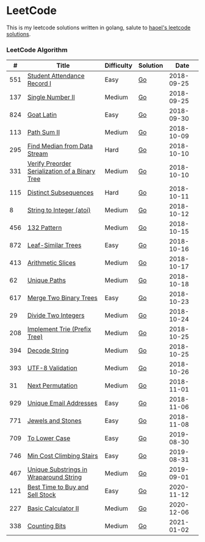 LeetCode
========
This is my leetcode solutions written in golang, salute to [haoel's leetcode solutions](https://github.com/haoel/leetcode).

### LeetCode Algorithm
| # | Title | Difficulty | Solution | Date |
|---| ----- | ---------- | -------- | ---- |
|551|[Student Attendance Record I](https://leetcode.com/problems/student-attendance-record-i/description/)|Easy|[Go](./problems/551-student-attendance-record-i/main.go)|2018-09-25|
|137|[Single Number II](https://leetcode.com/problems/single-number-ii/description/)|Medium|[Go](./problems/137-single-number-ii/main.go)|2018-09-25|
|824|[Goat Latin](https://leetcode.com/problems/goat-latin/description/)|Easy|[Go](./problems/824-goat-latin/main.go)|2018-09-30|
|113|[Path Sum II](https://leetcode.com/problems/path-sum-ii/description/)|Medium|[Go](./problems/113-path-sum-ii/main.go)|2018-10-09|
|295|[Find Median from Data Stream](https://leetcode.com/problems/find-median-from-data-stream/description/)|Hard|[Go](./problems/295-find-median-from-data-stream/main.go)|2018-10-10|
|331|[Verify Preorder Serialization of a Binary Tree](https://leetcode.com/problems/verify-preorder-serialization-of-a-binary-tree/description/)|Medium|[Go](./problems/331-verify-preorder-serialization-of-a-binary-tree/main.go)|2018-10-10|
|115|[Distinct Subsequences](https://leetcode.com/problems/distinct-subsequences/description/)|Hard|[Go](./problems/115-distinct-subsequences/main.go)|2018-10-11|
|8|[String to Integer (atoi)](https://leetcode.com/problems/string-to-integer-atoi/description/)|Medium|[Go](./problems/8-string-to-integer-atoi/main.go)|2018-10-12|
|456|[132 Pattern](https://leetcode.com/problems/132-pattern/description/)|Medium|[Go](./problems/456-132-pattern/main.go)|2018-10-15|
|872|[Leaf-Similar Trees](https://leetcode.com/problems/leaf-similar-trees/description/)|Easy|[Go](./problems/872-leaf-similar-trees/main.go)|2018-10-16|
|413|[Arithmetic Slices](https://leetcode.com/problems/arithmetic-slices/description/)|Medium|[Go](./problems/413-arithmetic-slices/main.go)|2018-10-17|
|62|[Unique Paths](https://leetcode.com/problems/unique-paths/description/)|Medium|[Go](./problems/62-unique-paths/main.go)|2018-10-18|
|617|[Merge Two Binary Trees](https://leetcode.com/problems/merge-two-binary-trees/description/)|Easy|[Go](./problems/617-merge-two-binary-trees/main.go)|2018-10-23|
|29|[Divide Two Integers](https://leetcode.com/problems/divide-two-integers/description/)|Medium|[Go](./problems/29-divide-two-integers/main.go)|2018-10-24|
|208|[Implement Trie (Prefix Tree)](https://leetcode.com/problems/implement-trie-prefix-tree/description/)|Medium|[Go](./problems/208-implement-trie-prefix-tree/main.go)|2018-10-25|
|394|[Decode String](https://leetcode.com/problems/decode-string/description/)|Medium|[Go](./problems/394-decode-string/main.go)|2018-10-25|
|393|[UTF-8 Validation](https://leetcode.com/problems/utf-8-validation/description/)|Medium|[Go](./problems/393-utf-8-validation/main.go)|2018-10-26|
|31|[Next Permutation](https://leetcode.com/problems/next-permutation/description/)|Medium|[Go](./problems/31-next-permutation/main.go)|2018-11-01|
|929|[Unique Email Addresses](https://leetcode.com/problems/unique-email-addresses/description/)|Easy|[Go](./problems/929-unique-email-addresses/main.go)|2018-11-06|
|771|[Jewels and Stones](https://leetcode.com/problems/jewels-and-stones/description/)|Easy|[Go](./problems/771-jewels-and-stones/main.go)|2018-11-08|
|709|[To Lower Case](https://leetcode.com/problems/to-lower-case/)|Easy|[Go](./problems/709-to-lower-case/main.go)|2019-08-30|
|746|[Min Cost Climbing Stairs](https://leetcode.com/problems/min-cost-climbing-stairs/)|Easy|[Go](./problems/746-min-cost-climbing-stairs/main.go)|2019-08-31|
|467|[Unique Substrings in Wraparound String](https://leetcode.com/problems/unique-substrings-in-wraparound-string/)|Medium|[Go](./problems/467-unique-substrings-in-wraparound-string/main.go)|2019-09-01|
|121|[Best Time to Buy and Sell Stock](https://leetcode.com/problems/best-time-to-buy-and-sell-stock/)|Easy|[Go](./problems/121-best-time-to-buy-and-sell-stock/main.go)|2020-11-12|
|227|[Basic Calculator II](https://leetcode.com/problems/basic-calculator-ii/description/)|Medium|[Go](./problems/227-basic-calculator-ii/main.go)|2020-12-06|
|338|[Counting Bits](https://leetcode.com/problems/counting-bits/)|Medium|[Go](./problems/338-counting-bits/main.go)|2021-01-02|
